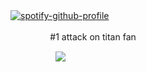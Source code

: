 [![spotify-github-profile](https://spotify-github-profile.kittinanx.com/api/view?uid=wjdes5kajmt1gqhbzctuzbgid&cover_image=true&theme=natemoo-re&show_offline=false&background_color=121212&interchange=true&bar_color=53b14f&bar_color_cover=false)](https://github.com/kittinan/spotify-github-profile)
 ㅤㅤ

  ㅤ ㅤ ㅤ ㅤ#1 attack on titan fan 

 ㅤㅤㅤ ㅤㅤ  ![](https://64.media.tumblr.com/47e8767ba08fd9ebc4212e500cbc0604/601f7d622c133327-01/s400x600/60424568cbb36abe78c19342c3947e5d7791b8d5.gifv)
 
 
 
  ㅤㅤ  ㅤㅤ  ㅤㅤ  ㅤㅤ 
  
